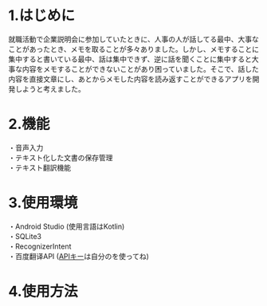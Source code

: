 # 1.はじめに
就職活動で企業説明会に参加していたときに、人事の人が話してる最中、大事なことがあったとき、メモを取ることが多々ありました。しかし、メモすることに集中すると書いている最中、話は集中できず、逆に話を聞くことに集中すると大事な内容をメモすることができないことがあり困っていました。そこで、話した内容を直接文章にし、あとからメモした内容を読み返すことができるアプリを開発しようと考えました。</br>
# 2.機能
・音声入力</br>
・テキスト化した文書の保存管理</br>
・テキスト翻訳機能</br>
# 3.使用環境
・Android Studio (使用言語はKotlin)</br>
・SQLite3</br>
・RecognizerIntent</br>
・百度翻译API ([APIキー](https://github.com/s20012/DataBase/blob/master/app/src/main/java/com/example/databasetest/EditActivity.kt)は自分のを使ってね)<br>
# 4.使用方法
</br>
